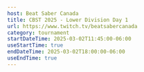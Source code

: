 ```yaml
---
host: Beat Saber Canada
title: CBST 2025 - Lower Division Day 1
url: https://www.twitch.tv/beatsabercanada
category: tournament
startDateTime: 2025-03-02T11:45:00-06:00
useStartTime: true
endDateTime: 2025-03-02T18:00:00-06:00
useEndTime: true
---
```

